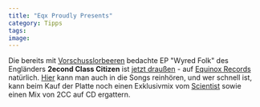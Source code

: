 ```yaml
---
title: "Eqx Proudly Presents"
category: Tipps
tags: 
image: 
---
```


Die bereits mit [Vorschusslorbeeren](http://www.misantropolis.de/2007/02/vorschusslorbeeren) bedachte EP "Wyred Folk" des Engländers **2econd Class Citizen** ist [jetzt draußen](http://www.the-groundzero.com/forum/viewtopic.php?pid=424) - auf [Equinox Records](http://www.e-q-x.net) natürlich. [Hier](http://www.the-groundzero.com/forum/viewtopic.php?pid=424) kann man auch in die Songs reinhören, und wer schnell ist, kann beim Kauf der Platte noch einen Exklusivmix vom [Scientist](http://www.myspace.com/djscientist) sowie einen Mix von 2CC auf CD ergattern.